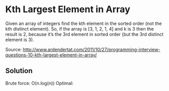 # Kth Largest Element in Array

Given an array of integers find the kth element in the sorted order (not the kth distinct element).
So, if the array is [3, 1, 2, 1, 4] and k is 3 then the result is 2, because it’s the 3rd element in sorted order (but the 3rd distinct element is 3).

Source: http://www.ardendertat.com/2011/10/27/programming-interview-questions-10-kth-largest-element-in-array/

## Solution

Brute force: O(n.log(n))
Optimal: 